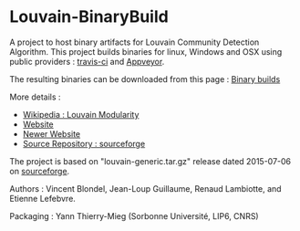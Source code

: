 # Louvain-BinaryBuild

A project to host binary artifacts for Louvain Community Detection Algorithm. 
This project builds binaries for linux, Windows and OSX using public providers : [travis-ci](https://travis-ci.org/) and [Appveyor](https://www.appveyor.com/).  

The resulting binaries can be downloaded from this page : [Binary builds](https://lip6.github.io/Louvain-BinaryBuild/)

More details :
* [Wikipedia : Louvain Modularity](https://en.wikipedia.org/wiki/Louvain_Modularity) 
* [Website](https://perso.uclouvain.be/vincent.blondel/research/louvain.html)
* [Newer Website](https://sites.google.com/site/findcommunities/)
* [Source Repository : sourceforge](http://sourceforge.net/projects/louvain/)

The project is based on "louvain-generic.tar.gz" release dated 2015-07-06 on [sourceforge](http://sourceforge.net/projects/louvain/).

Authors :  Vincent Blondel, Jean-Loup Guillaume, Renaud Lambiotte, and Etienne Lefebvre.

Packaging : Yann Thierry-Mieg (Sorbonne Université, LIP6, CNRS)

